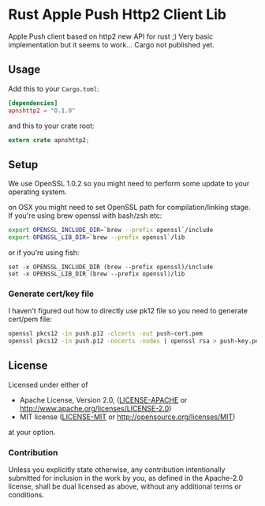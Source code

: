 Rust Apple Push Http2 Client Lib
==========


Apple Push client based on http2 new API for rust ;)
Very basic implementation but it seems to work... Cargo not published yet.


## Usage

Add this to your `Cargo.toml`:

```toml
[dependencies]
apnshttp2 = "0.1.0"
```

and this to your crate root:

```rust
extern crate apnshttp2;
```

## Setup


We use OpenSSL 1.0.2 so you might need to perform some update to your operating system.

on OSX you might need to set OpenSSL path for compilation/linking stage. If you're using brew openssl with bash/zsh etc:

```bash
export OPENSSL_INCLUDE_DIR=`brew --prefix openssl`/include
export OPENSSL_LIB_DIR=`brew --prefix openssl`/lib
```

or if you're using fish:

```fish
set -x OPENSSL_INCLUDE_DIR (brew --prefix openssl)/include
set -x OPENSSL_LIB_DIR (brew --prefix openssl)/lib
```  

### Generate cert/key file

I haven't figured out how to directly use pk12 file so you need to generate cert/pem file:

```bash
openssl pkcs12 -in push.p12 -clcerts -out push-cert.pem
openssl pkcs12 -in push.p12 -nocerts -nodes | openssl rsa > push-key.pem
```

## License

Licensed under either of

 * Apache License, Version 2.0, ([LICENSE-APACHE](LICENSE-APACHE) or http://www.apache.org/licenses/LICENSE-2.0)
 * MIT license ([LICENSE-MIT](LICENSE-MIT) or http://opensource.org/licenses/MIT)

at your option.

### Contribution

Unless you explicitly state otherwise, any contribution intentionally
submitted for inclusion in the work by you, as defined in the Apache-2.0
license, shall be dual licensed as above, without any additional terms or
conditions.
